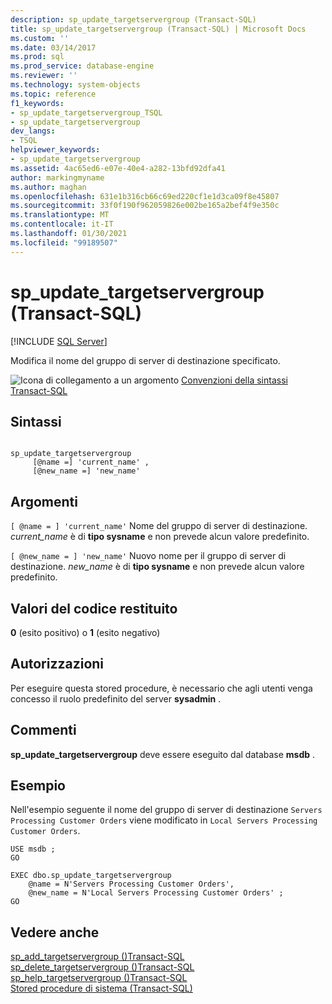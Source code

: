 ```yaml
---
description: sp_update_targetservergroup (Transact-SQL)
title: sp_update_targetservergroup (Transact-SQL) | Microsoft Docs
ms.custom: ''
ms.date: 03/14/2017
ms.prod: sql
ms.prod_service: database-engine
ms.reviewer: ''
ms.technology: system-objects
ms.topic: reference
f1_keywords:
- sp_update_targetservergroup_TSQL
- sp_update_targetservergroup
dev_langs:
- TSQL
helpviewer_keywords:
- sp_update_targetservergroup
ms.assetid: 4ac65ed6-e07e-40e4-a282-13bfd92dfa41
author: markingmyname
ms.author: maghan
ms.openlocfilehash: 631e1b316cb66c69ed220cf1e1d3ca09f8e45807
ms.sourcegitcommit: 33f0f190f962059826e002be165a2bef4f9e350c
ms.translationtype: MT
ms.contentlocale: it-IT
ms.lasthandoff: 01/30/2021
ms.locfileid: "99189507"
---
```

# <a name="sp_update_targetservergroup-transact-sql"></a>sp_update_targetservergroup (Transact-SQL)
[!INCLUDE [SQL Server](../../includes/applies-to-version/sqlserver.md)]

  Modifica il nome del gruppo di server di destinazione specificato.  
  
 ![Icona di collegamento a un argomento](../../database-engine/configure-windows/media/topic-link.gif "Icona di collegamento a un argomento") [Convenzioni della sintassi Transact-SQL](../../t-sql/language-elements/transact-sql-syntax-conventions-transact-sql.md)  
  
## <a name="syntax"></a>Sintassi  
  
```  
  
sp_update_targetservergroup  
     [@name =] 'current_name' ,  
     [@new_name =] 'new_name'  
```  
  
## <a name="arguments"></a>Argomenti  
`[ @name = ] 'current_name'` Nome del gruppo di server di destinazione. *current_name* è di **tipo sysname** e non prevede alcun valore predefinito.  
  
`[ @new_name = ] 'new_name'` Nuovo nome per il gruppo di server di destinazione. *new_name* è di **tipo sysname** e non prevede alcun valore predefinito.  
  
## <a name="return-code-values"></a>Valori del codice restituito  
 **0** (esito positivo) o **1** (esito negativo)  
  
## <a name="permissions"></a>Autorizzazioni  
 Per eseguire questa stored procedure, è necessario che agli utenti venga concesso il ruolo predefinito del server **sysadmin** .  
  
## <a name="remarks"></a>Commenti  
 **sp_update_targetservergroup** deve essere eseguito dal database **msdb** .  
  
## <a name="examples"></a>Esempio  
 Nell'esempio seguente il nome del gruppo di server di destinazione `Servers Processing Customer Orders` viene modificato in `Local Servers Processing Customer Orders`.  
  
```  
USE msdb ;  
GO  
  
EXEC dbo.sp_update_targetservergroup  
    @name = N'Servers Processing Customer Orders',  
    @new_name = N'Local Servers Processing Customer Orders' ;  
GO  
```  
  
## <a name="see-also"></a>Vedere anche  
 [sp_add_targetservergroup &#40;&#41;Transact-SQL ](../../relational-databases/system-stored-procedures/sp-add-targetservergroup-transact-sql.md)   
 [sp_delete_targetservergroup &#40;&#41;Transact-SQL ](../../relational-databases/system-stored-procedures/sp-delete-targetservergroup-transact-sql.md)   
 [sp_help_targetservergroup &#40;&#41;Transact-SQL ](../../relational-databases/system-stored-procedures/sp-help-targetservergroup-transact-sql.md)   
 [Stored procedure di sistema &#40;Transact-SQL&#41;](../../relational-databases/system-stored-procedures/system-stored-procedures-transact-sql.md)  
  
  
